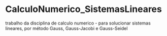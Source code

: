 # CalculoNumerico_SistemasLineares
trabalho da disciplina de calculo numerico - para solucionar sistemas lineares, por método Gauss, Gauss-Jacobi e Gauss-Seidel
